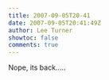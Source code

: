 ```yaml
---
title: 2007-09-05T20-41
date: 2007-09-05T20:41:49Z
author: Lee Turner
showtoc: false
comments: true
---
```


Nope, its back.....

